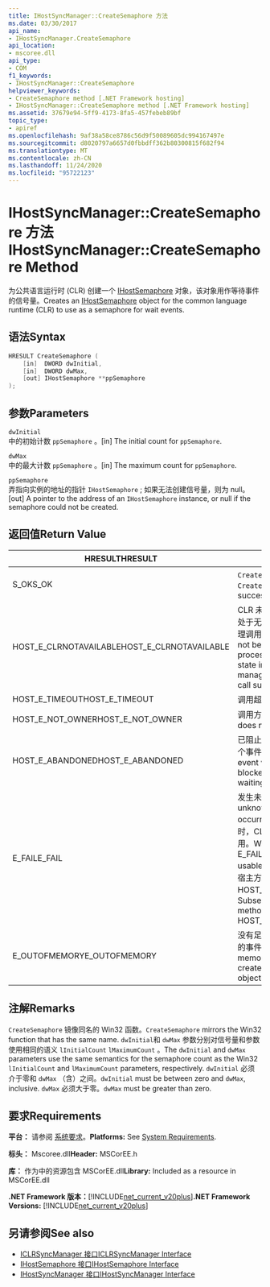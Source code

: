 ```yaml
---
title: IHostSyncManager::CreateSemaphore 方法
ms.date: 03/30/2017
api_name:
- IHostSyncManager.CreateSemaphore
api_location:
- mscoree.dll
api_type:
- COM
f1_keywords:
- IHostSyncManager::CreateSemaphore
helpviewer_keywords:
- CreateSemaphore method [.NET Framework hosting]
- IHostSyncManager::CreateSemaphore method [.NET Framework hosting]
ms.assetid: 37679e94-5ff9-4173-8fa5-457febeb89bf
topic_type:
- apiref
ms.openlocfilehash: 9af38a58ce8786c56d9f50089605dc994167497e
ms.sourcegitcommit: d8020797a6657d0fbbdff362b80300815f682f94
ms.translationtype: MT
ms.contentlocale: zh-CN
ms.lasthandoff: 11/24/2020
ms.locfileid: "95722123"
---
```

# <a name="ihostsyncmanagercreatesemaphore-method"></a><span data-ttu-id="784ad-102">IHostSyncManager::CreateSemaphore 方法</span><span class="sxs-lookup"><span data-stu-id="784ad-102">IHostSyncManager::CreateSemaphore Method</span></span>

<span data-ttu-id="784ad-103">为公共语言运行时 (CLR) 创建一个 [IHostSemaphore](ihostsemaphore-interface.md) 对象，该对象用作等待事件的信号量。</span><span class="sxs-lookup"><span data-stu-id="784ad-103">Creates an [IHostSemaphore](ihostsemaphore-interface.md) object for the common language runtime (CLR) to use as a semaphore for wait events.</span></span>  
  
## <a name="syntax"></a><span data-ttu-id="784ad-104">语法</span><span class="sxs-lookup"><span data-stu-id="784ad-104">Syntax</span></span>  
  
```cpp  
HRESULT CreateSemaphore (  
    [in]  DWORD dwInitial,  
    [in]  DWORD dwMax,  
    [out] IHostSemaphore **ppSemaphore  
);  
```  
  
## <a name="parameters"></a><span data-ttu-id="784ad-105">参数</span><span class="sxs-lookup"><span data-stu-id="784ad-105">Parameters</span></span>  

 `dwInitial`  
 <span data-ttu-id="784ad-106">中的初始计数 `ppSemaphore` 。</span><span class="sxs-lookup"><span data-stu-id="784ad-106">[in] The initial count for `ppSemaphore`.</span></span>  
  
 `dwMax`  
 <span data-ttu-id="784ad-107">中的最大计数 `ppSemaphore` 。</span><span class="sxs-lookup"><span data-stu-id="784ad-107">[in] The maximum count for `ppSemaphore`.</span></span>  
  
 `ppSemaphore`  
 <span data-ttu-id="784ad-108">弄指向实例的地址的指针 `IHostSemaphore` ; 如果无法创建信号量，则为 null。</span><span class="sxs-lookup"><span data-stu-id="784ad-108">[out] A pointer to the address of an `IHostSemaphore` instance, or null if the semaphore could not be created.</span></span>  
  
## <a name="return-value"></a><span data-ttu-id="784ad-109">返回值</span><span class="sxs-lookup"><span data-stu-id="784ad-109">Return Value</span></span>  
  
|<span data-ttu-id="784ad-110">HRESULT</span><span class="sxs-lookup"><span data-stu-id="784ad-110">HRESULT</span></span>|<span data-ttu-id="784ad-111">说明</span><span class="sxs-lookup"><span data-stu-id="784ad-111">Description</span></span>|  
|-------------|-----------------|  
|<span data-ttu-id="784ad-112">S_OK</span><span class="sxs-lookup"><span data-stu-id="784ad-112">S_OK</span></span>|<span data-ttu-id="784ad-113">`CreateSemaphore` 已成功返回。</span><span class="sxs-lookup"><span data-stu-id="784ad-113">`CreateSemaphore` returned successfully.</span></span>|  
|<span data-ttu-id="784ad-114">HOST_E_CLRNOTAVAILABLE</span><span class="sxs-lookup"><span data-stu-id="784ad-114">HOST_E_CLRNOTAVAILABLE</span></span>|<span data-ttu-id="784ad-115">CLR 未加载到进程中，或 CLR 处于无法运行托管代码或成功处理调用的状态。</span><span class="sxs-lookup"><span data-stu-id="784ad-115">The CLR has not been loaded into a process, or the CLR is in a state in which it cannot run managed code or process the call successfully.</span></span>|  
|<span data-ttu-id="784ad-116">HOST_E_TIMEOUT</span><span class="sxs-lookup"><span data-stu-id="784ad-116">HOST_E_TIMEOUT</span></span>|<span data-ttu-id="784ad-117">调用超时。</span><span class="sxs-lookup"><span data-stu-id="784ad-117">The call timed out.</span></span>|  
|<span data-ttu-id="784ad-118">HOST_E_NOT_OWNER</span><span class="sxs-lookup"><span data-stu-id="784ad-118">HOST_E_NOT_OWNER</span></span>|<span data-ttu-id="784ad-119">调用方不拥有该锁。</span><span class="sxs-lookup"><span data-stu-id="784ad-119">The caller does not own the lock.</span></span>|  
|<span data-ttu-id="784ad-120">HOST_E_ABANDONED</span><span class="sxs-lookup"><span data-stu-id="784ad-120">HOST_E_ABANDONED</span></span>|<span data-ttu-id="784ad-121">已阻止的线程或纤程正在等待某个事件时，该事件被取消。</span><span class="sxs-lookup"><span data-stu-id="784ad-121">An event was canceled while a blocked thread or fiber was waiting on it.</span></span>|  
|<span data-ttu-id="784ad-122">E_FAIL</span><span class="sxs-lookup"><span data-stu-id="784ad-122">E_FAIL</span></span>|<span data-ttu-id="784ad-123">发生未知的灾难性故障。</span><span class="sxs-lookup"><span data-stu-id="784ad-123">An unknown catastrophic failure occurred.</span></span> <span data-ttu-id="784ad-124">当方法返回 E_FAIL 时，CLR 在该进程内将不再可用。</span><span class="sxs-lookup"><span data-stu-id="784ad-124">When a method returns E_FAIL, the CLR is no longer usable within the process.</span></span> <span data-ttu-id="784ad-125">对宿主方法的后续调用会返回 HOST_E_CLRNOTAVAILABLE。</span><span class="sxs-lookup"><span data-stu-id="784ad-125">Subsequent calls to hosting methods return HOST_E_CLRNOTAVAILABLE.</span></span>|  
|<span data-ttu-id="784ad-126">E_OUTOFMEMORY</span><span class="sxs-lookup"><span data-stu-id="784ad-126">E_OUTOFMEMORY</span></span>|<span data-ttu-id="784ad-127">没有足够的内存可用于创建请求的事件对象。</span><span class="sxs-lookup"><span data-stu-id="784ad-127">Not enough memory was available to create the requested event object.</span></span>|  
  
## <a name="remarks"></a><span data-ttu-id="784ad-128">注解</span><span class="sxs-lookup"><span data-stu-id="784ad-128">Remarks</span></span>  

 <span data-ttu-id="784ad-129">`CreateSemaphore` 镜像同名的 Win32 函数。</span><span class="sxs-lookup"><span data-stu-id="784ad-129">`CreateSemaphore` mirrors the Win32 function that has the same name.</span></span> <span data-ttu-id="784ad-130">`dwInitial`和 `dwMax` 参数分别对信号量和参数使用相同的语义 `lInitialCount` `lMaximumCount` 。</span><span class="sxs-lookup"><span data-stu-id="784ad-130">The `dwInitial` and `dwMax` parameters use the same semantics for the semaphore count as the Win32 `lInitialCount` and `lMaximumCount` parameters, respectively.</span></span> <span data-ttu-id="784ad-131">`dwInitial` 必须介于零和 `dwMax` （含）之间。</span><span class="sxs-lookup"><span data-stu-id="784ad-131">`dwInitial` must be between zero and `dwMax`, inclusive.</span></span> <span data-ttu-id="784ad-132">`dwMax` 必须大于零。</span><span class="sxs-lookup"><span data-stu-id="784ad-132">`dwMax` must be greater than zero.</span></span>  
  
## <a name="requirements"></a><span data-ttu-id="784ad-133">要求</span><span class="sxs-lookup"><span data-stu-id="784ad-133">Requirements</span></span>  

 <span data-ttu-id="784ad-134">**平台：** 请参阅 [系统要求](../../get-started/system-requirements.md)。</span><span class="sxs-lookup"><span data-stu-id="784ad-134">**Platforms:** See [System Requirements](../../get-started/system-requirements.md).</span></span>  
  
 <span data-ttu-id="784ad-135">**标头：** Mscoree.dll</span><span class="sxs-lookup"><span data-stu-id="784ad-135">**Header:** MSCorEE.h</span></span>  
  
 <span data-ttu-id="784ad-136">**库：** 作为中的资源包含 MSCorEE.dll</span><span class="sxs-lookup"><span data-stu-id="784ad-136">**Library:** Included as a resource in MSCorEE.dll</span></span>  
  
 <span data-ttu-id="784ad-137">**.NET Framework 版本：**[!INCLUDE[net_current_v20plus](../../../../includes/net-current-v20plus-md.md)]</span><span class="sxs-lookup"><span data-stu-id="784ad-137">**.NET Framework Versions:** [!INCLUDE[net_current_v20plus](../../../../includes/net-current-v20plus-md.md)]</span></span>  
  
## <a name="see-also"></a><span data-ttu-id="784ad-138">另请参阅</span><span class="sxs-lookup"><span data-stu-id="784ad-138">See also</span></span>

- [<span data-ttu-id="784ad-139">ICLRSyncManager 接口</span><span class="sxs-lookup"><span data-stu-id="784ad-139">ICLRSyncManager Interface</span></span>](iclrsyncmanager-interface.md)
- [<span data-ttu-id="784ad-140">IHostSemaphore 接口</span><span class="sxs-lookup"><span data-stu-id="784ad-140">IHostSemaphore Interface</span></span>](ihostsemaphore-interface.md)
- [<span data-ttu-id="784ad-141">IHostSyncManager 接口</span><span class="sxs-lookup"><span data-stu-id="784ad-141">IHostSyncManager Interface</span></span>](ihostsyncmanager-interface.md)

